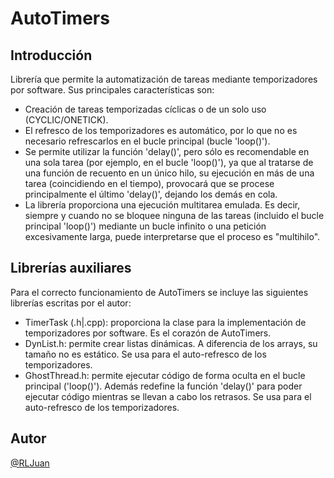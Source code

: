# AutoTimers

## Introducción
Librería que permite la automatización de tareas mediante temporizadores por software. Sus principales características son:

- Creación de tareas temporizadas cíclicas o de un solo uso (CYCLIC/ONETICK).
- El refresco de los temporizadores es automático, por lo que no es necesario refrescarlos en el bucle principal (bucle 'loop()').
- Se permite utilizar la función 'delay()', pero sólo es recomendable en una sola tarea (por ejemplo, en el bucle 'loop()'), ya que al tratarse de una función de recuento en un único hilo, su ejecución en más de una tarea (coincidiendo en el tiempo), provocará que se procese principalmente el último 'delay()', dejando los demás en cola.
- La librería proporciona una ejecución multitarea emulada. Es decir, siempre y cuando no se bloquee ninguna de las tareas (incluido el bucle principal 'loop()') mediante un bucle infinito o una petición excesivamente larga, puede interpretarse que el proceso es "multihilo".

## Librerías auxiliares
Para el correcto funcionamiento de AutoTimers se incluye las siguientes librerías escritas por el autor:

- TimerTask (.h|.cpp): proporciona la clase para la implementación de temporizadores por software. Es el corazón de AutoTimers.
- DynList.h: permite crear listas dinámicas. A diferencia de los arrays, su tamaño no es estático. Se usa para el auto-refresco de los temporizadores.
- GhostThread.h: permite ejecutar código de forma oculta en el bucle principal ('loop()'). Además redefine la función 'delay()' para poder ejecutar código mientras se llevan a cabo los retrasos. Se usa para el auto-refresco de los temporizadores.

## Autor
[@RLJuan](https://github.com/RLJuan)
